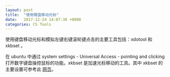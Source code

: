 ```yaml
---
layout: post
title:  "使用键盘移动光标"
date:   2017-12-24 14:07:36 +0800
categories: CS Tools
---
```



使用键盘移动光标和模拟左键右键滚轮键点击的主要工具包括：xdotool 和 xkbset 。

在 ubuntu 中通过 system settings - Universal Access - pointing and clicking 打开数字键盘操控鼠标的功能。xkbset 是加速光标移动的工具。其中 xkbset 的主要设置可参考此 [网页](https://ubuntuforums.org/showthread.php?t=1977588)。
